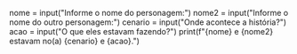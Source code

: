 nome = input("Informe o nome do personagem:")
nome2 = input("Informe o nome do outro personagem:")
cenario = input("Onde acontece a história?")
acao = input("O que eles estavam fazendo?")
print(f"{nome} e {nome2} estavam no(a) {cenario} e {acao}.")
